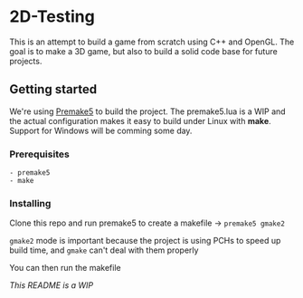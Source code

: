 # 2D-Testing

This is an attempt to build a game from scratch using C++ and OpenGL. 
The goal is to make a 3D game, but also to build a solid code base for future projects.

## Getting started

We're using [Premake5](https://premake.github.io/) to build the project. 
The premake5.lua is a WIP and the actual configuration makes it easy to build under Linux with **make**.
Support for Windows will be comming some day.

### Prerequisites

```
- premake5
- make
```

### Installing

Clone this repo and run premake5 to create a makefile -> `premake5 gmake2`

`gmake2` mode is important because the project is using PCHs to speed up build time, and `gmake` can't deal with them properly

You can then run the makefile



*This README is a WIP*

